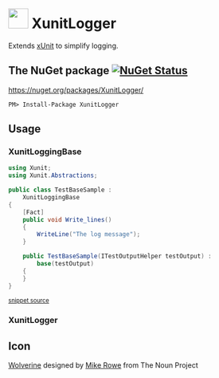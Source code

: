 <!--
This file was generate by MarkdownSnippets.
Source File: /readme.source.md
To change this file edit the source file and then re-run the generation using either the dotnet global tool (https://github.com/SimonCropp/MarkdownSnippets#githubmarkdownsnippets) or using the api (https://github.com/SimonCropp/MarkdownSnippets#running-as-a-unit-test).
-->
# <img src="https://raw.github.com/SimonCropp/XunitLogger/master/icon.png" height="40px"> XunitLogger

Extends [xUnit](https://xunit.net/) to simplify logging.


## The NuGet package [![NuGet Status](http://img.shields.io/nuget/v/XunitLogger.svg?style=flat)](https://www.nuget.org/packages/XunitLogger/)

https://nuget.org/packages/XunitLogger/

    PM> Install-Package XunitLogger


## Usage


### XunitLoggingBase

<!-- snippet: TestBaseSample.cs -->
```cs
using Xunit;
using Xunit.Abstractions;

public class TestBaseSample :
    XunitLoggingBase
{
    [Fact]
    public void Write_lines()
    {
        WriteLine("The log message");
    }

    public TestBaseSample(ITestOutputHelper testOutput) :
        base(testOutput)
    {
    }
}
```
<sup>[snippet source](/src/Tests/TestBaseSample.cs#L1-L17)</sup>
<!-- endsnippet -->


### XunitLogger


## Icon

<a href="http://thenounproject.com/term/wolverine/18415/" target="_blank">Wolverine</a> designed by <a href="https://thenounproject.com/itsmikerowe/" target="_blank">Mike Rowe</a> from The Noun Project
